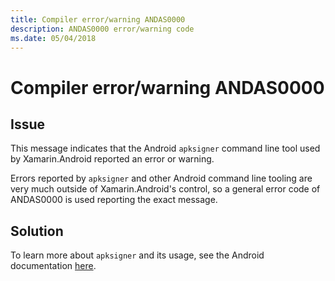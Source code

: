 ```yaml
---
title: Compiler error/warning ANDAS0000
description: ANDAS0000 error/warning code
ms.date: 05/04/2018
---
```

# Compiler error/warning ANDAS0000

## Issue

This message indicates that the Android `apksigner` command line tool used by
Xamarin.Android reported an error or warning.

Errors reported by `apksigner` and other Android command line tooling are very
much outside of Xamarin.Android's control, so a general error code of
ANDAS0000 is used reporting the exact message.

## Solution

To learn more about `apksigner` and its usage, see the Android documentation
[here][apksigner].

[apksigner]: https://developer.android.com/studio/command-line/apksigner
